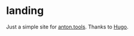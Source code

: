 # landing

Just a simple site for [anton.tools](https://anton.tools).
Thanks to [Hugo](https://gohugo.io).